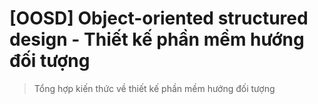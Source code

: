 # [OOSD] Object-oriented structured design - Thiết kế phần mềm hướng đối tượng

> Tổng hợp kiến thức về thiết kế phần mềm hướng đối tượng